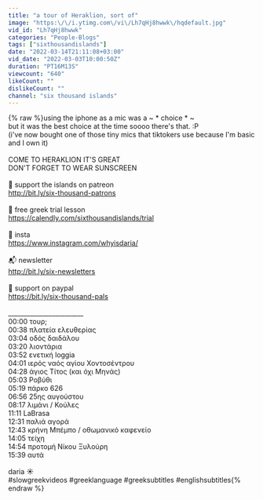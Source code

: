 ```yaml
---
title: "a tour of Heraklion, sort of"
image: "https:\/\/i.ytimg.com\/vi\/Lh7qHj8hwwk\/hqdefault.jpg"
vid_id: "Lh7qHj8hwwk"
categories: "People-Blogs"
tags: ["sixthousandislands"]
date: "2022-03-14T21:11:08+03:00"
vid_date: "2022-03-03T10:00:50Z"
duration: "PT16M13S"
viewcount: "640"
likeCount: ""
dislikeCount: ""
channel: "six thousand islands"
---
```

{% raw %}using the iphone as a mic was a ~ * choice * ~<br />but it was the best choice at the time soooo there's that. :P<br />(i've now bought one of those tiny mics that tiktokers use because I'm basic and I own it)<br /><br />COME TO HERAKLION IT'S GREAT<br />DON'T FORGET TO WEAR SUNSCREEN<br /><br />🍊 support the islands on patreon<br /><a rel="nofollow" target="blank" href="http://bit.ly/six-thousand-patrons">http://bit.ly/six-thousand-patrons</a><br /><br />🍉 free greek trial lesson<br /><a rel="nofollow" target="blank" href="https://calendly.com/sixthousandislands/trial">https://calendly.com/sixthousandislands/trial</a><br /><br />🌸 insta<br /><a rel="nofollow" target="blank" href="https://www.instagram.com/whyisdaria/">https://www.instagram.com/whyisdaria/</a><br /><br />📬 newsletter<br /><a rel="nofollow" target="blank" href="http://bit.ly/six-newsletters">http://bit.ly/six-newsletters</a><br /><br />💙 support on paypal<br /><a rel="nofollow" target="blank" href="https://bit.ly/six-thousand-pals">https://bit.ly/six-thousand-pals</a> <br /><br />________________________<br />00:00 τουρ;<br />00:38 πλατεία ελευθερίας<br />03:04 οδός δαιδάλου<br />03:20 λιοντάρια <br />03:52 ενετική loggia<br />04:01 ιερός ναός αγίου Χοντοσέντρου<br />04:28 άγιος Τίτος (και όχι Μηνάς)<br />05:03 Ροβύθι<br />05:19 πάρκο 626<br />06:56 25ης αυγούστου<br />08:17 λιμάνι / Κούλες <br />11:11 LaBrasa <br />12:31 παλιά αγορά <br />12:43 κρήνη Μπέμπο / οθωμανικό καφενείο<br />14:05 τείχη<br />14:54 προτομή Νίκου Ξυλούρη<br />15:39 αυτά<br /><br />daria ☀️<br />#slowgreekvideos #greeklanguage #greeksubtitles #englishsubtitles{% endraw %}
